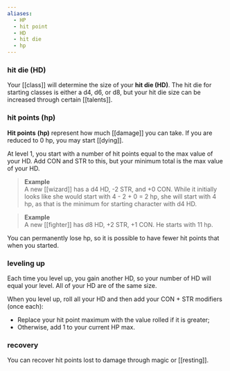 ```yaml
---
aliases:
  - HP
  - hit point
  - HD
  - hit die
  - hp
---
```

### hit die (HD)

Your [[class]] will determine the size of your **hit die (HD)**. The hit die for starting classes is either a d4, d6, or d8, but your hit die size can be increased through certain [[talents]].

### hit points (hp)

**Hit points** **(hp)** represent how much [[damage]] you can take.  If you are reduced to 0 hp, you may start [[dying]].

At level 1, you start with a number of hit points equal to the max value of your HD. Add CON and STR to this, but your minimum total is the max value of your HD.

> **Example**  
> A new [[wizard]] has a d4 HD, -2 STR, and +0 CON. While it initially looks like she would start with 4 - 2 + 0 = 2 hp, she will start with 4 hp, as that is the minimum for starting character with d4 HD.

> **Example**  
> A new [[fighter]] has d8 HD, +2 STR, +1 CON. He starts with 11 hp.

You can permanently lose hp, so it is possible to have fewer hit points that when you started.

### leveling up

Each time you level up, you gain another HD, so your number of HD will equal your level.  All of your HD are of the same size.

When you level up, roll all your HD and then add your CON + STR modifiers (once each):

* Replace your hit point maximum with the value rolled if it is greater;
* Otherwise, add 1 to your current HP max.

### recovery

You can recover hit points lost to damage through magic or [[resting]].

